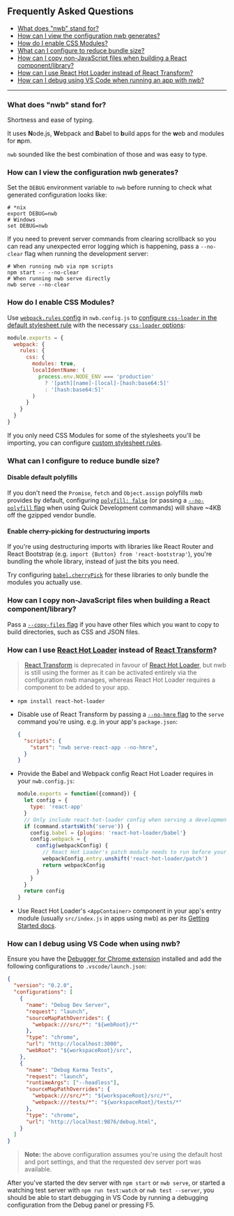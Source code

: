## Frequently Asked Questions

- [What does "nwb" stand for?](#what-does-nwb-stand-for)
- [How can I view the configuration nwb generates?](#how-can-i-view-the-configuration-nwb-generates)
- [How do I enable CSS Modules?](#how-do-i-enable-css-modules)
- [What can I configure to reduce bundle size?](#what-can-i-configure-to-reduce-bundle-size)
- [How can I copy non-JavaScript files when building a React component/library?](#how-can-i-copy-non-javascript-files-when-building-a-react-component-library)
- [How can I use React Hot Loader instead of React Transform?](#how-can-i-use-react-hot-loader-instead-of-react-transform)
- [How can I debug using VS Code when running an app with nwb?](#how-can-i-debug-using-vs-code-when-running-an-app-with-nwb)

---

### What does "nwb" stand for?

Shortness and ease of typing.

It uses **N**ode.js, **W**ebpack and **B**abel to **b**uild apps for the **w**eb and modules for **n**pm.

`nwb` sounded like the best combination of those and was easy to type.

### How can I view the configuration nwb generates?

Set the `DEBUG` environment variable to `nwb` before running to check what generated configuration looks like:

```
# *nix
export DEBUG=nwb
# Windows
set DEBUG=nwb
```

If you need to prevent server commands from clearing scrollback so you can read any unexpected error logging which is happening, pass a `--no-clear` flag when running the development server:

```
# When running nwb via npm scripts
npm start -- --no-clear
# When running nwb serve directly
nwb serve --no-clear
```

### How do I enable CSS Modules?

Use [`webpack.rules` config](/docs/Configuration.md#rules-object) in `nwb.config.js` to [configure `css-loader` in the default stylesheet rule](/docs/Stylesheets.md#default-stylesheet-rules) with the necessary [`css-loader` options](https://github.com/webpack-contrib/css-loader#options):

```js
module.exports = {
  webpack: {
    rules: {
      css: {
        modules: true,
        localIdentName: (
          process.env.NODE_ENV === 'production'
            ? '[path][name]-[local]-[hash:base64:5]'
            : '[hash:base64:5]'
        )
      }
    }
  }
}
```

If you only need CSS Modules for some of the stylesheets you'll be importing, you can configure [custom stylesheet rules](/docs/Stylesheets.md#custom-stylesheet-rules).

### What can I configure to reduce bundle size?

#### Disable default polyfills

If you don't need the `Promise`, `fetch` and `Object.assign` polyfills nwb provides by default, configuring [`polyfill: false`](/docs/Configuration.md#polyfill-boolean) (or passing a [`--no-polyfill` flag](/docs/guides/QuickDevelopment.md#options-for-run-and-build-commands) when using Quick Development commands) will shave ~4KB off the gzipped vendor bundle.

#### Enable cherry-picking for destructuring imports

If you're using destructuring imports with libraries like React Router and React Bootstrap (e.g. `import {Button} from 'react-bootstrap'`), you're bundling the whole library, instead of just the bits you need.

Try configuring [`babel.cherryPick`](/docs/Configuration.md#cherrypick-string--arraystring) for these libraries to only bundle the modules you actually use.

### How can I copy non-JavaScript files when building a React component/library?

Pass a [`--copy-files` flag](/docs/guides/ReactComponent.md#--copy-files) if you have other files which you want to copy to build directories, such as CSS and JSON files.

### How can I use [React Hot Loader](https://github.com/gaearon/react-hot-loader) instead of [React Transform](https://github.com/gaearon/babel-plugin-react-transform)?

> [React Transform](https://github.com/gaearon/babel-plugin-react-transform) is deprecated in favour of [React Hot Loader](https://github.com/gaearon/react-hot-loader), but nwb is still using the former as it can be activated entirely via the configuration nwb manages, whereas React Hot Loader requires a component to be added to your app.

- `npm install react-hot-loader`
- Disable use of React Transform by passing a [`--no-hmre` flag](https://github.com/insin/nwb/blob/master/docs/Commands.md#nwb-serve) to the `serve` command you're using. e.g. in your app's `package.json`:

  ```json
  {
    "scripts": {
      "start": "nwb serve-react-app --no-hmre",
    }
  }
  ```
- Provide the Babel and Webpack config React Hot Loader requires in your `nwb.config.js`:

  ```js
  module.exports = function({command}) {
    let config = {
      type: 'react-app'
    }
    // Only include react-hot-loader config when serving a development build
    if (command.startsWith('serve')) {
      config.babel = {plugins: 'react-hot-loader/babel'}
      config.webpack = {
        config(webpackConfig) {
          // React Hot Loader's patch module needs to run before your app
          webpackConfig.entry.unshift('react-hot-loader/patch')
          return webpackConfig
        }
      }
    }
    return config
  }
  ```
- Use React Hot Loader's `<AppContainer>` component in your app's entry module (usually `src/index.js` in apps using nwb) as per its [Getting Started docs](https://github.com/gaearon/react-hot-loader#getting-started).

### How can I debug using VS Code when using nwb?

Ensure you have the [Debugger for Chrome extension](https://marketplace.visualstudio.com/items?itemName=msjsdiag.debugger-for-chrome) installed and add the following configurations to `.vscode/launch.json`:

```json
{
  "version": "0.2.0",
  "configurations": [
    {
      "name": "Debug Dev Server",
      "request": "launch",
      "sourceMapPathOverrides": {
        "webpack:///src/*": "${webRoot}/*"
      },
      "type": "chrome",
      "url": "http://localhost:3000",
      "webRoot": "${workspaceRoot}/src",
    },
    {
      "name": "Debug Karma Tests",
      "request": "launch",
      "runtimeArgs": ["--headless"],
      "sourceMapPathOverrides": {
        "webpack:///src/*": "${workspaceRoot}/src/*",
        "webpack:///tests/*": "${workspaceRoot}/tests/*"
      },
      "type": "chrome",
      "url": "http://localhost:9876/debug.html",
    }
  ]
}
```

> **Note:** the above configuration assumes you're using the default host and port settings, and that the requested dev server port was available.

After you've started the dev server with `npm start` or `nwb serve`, or started a watching test server with `npm run test:watch` or `nwb test --server`, you should be able to start debugging in VS Code by running a debugging configuration from the Debug panel or pressing F5.
